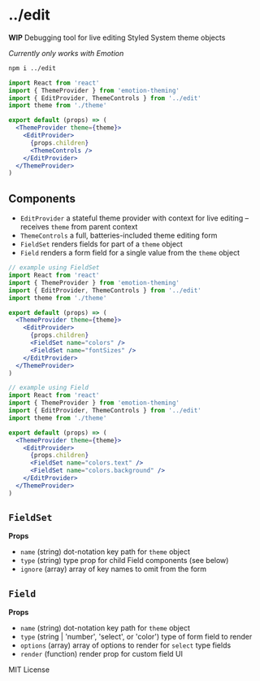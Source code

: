 # ../edit

**WIP** Debugging tool for live editing Styled System theme objects

_Currently only works with Emotion_

```sh
npm i ../edit
```

```jsx
import React from 'react'
import { ThemeProvider } from 'emotion-theming'
import { EditProvider, ThemeControls } from '../edit'
import theme from './theme'

export default (props) => (
  <ThemeProvider theme={theme}>
    <EditProvider>
      {props.children}
      <ThemeControls />
    </EditProvider>
  </ThemeProvider>
)
```

## Components

- `EditProvider` a stateful theme provider with context for live editing – receives `theme` from parent context
- `ThemeControls` a full, batteries-included theme editing form
- `FieldSet` renders fields for part of a `theme` object
- `Field` renders a form field for a single value from the `theme` object

```jsx
// example using FieldSet
import React from 'react'
import { ThemeProvider } from 'emotion-theming'
import { EditProvider, ThemeControls } from '../edit'
import theme from './theme'

export default (props) => (
  <ThemeProvider theme={theme}>
    <EditProvider>
      {props.children}
      <FieldSet name="colors" />
      <FieldSet name="fontSizes" />
    </EditProvider>
  </ThemeProvider>
)
```

```jsx
// example using Field
import React from 'react'
import { ThemeProvider } from 'emotion-theming'
import { EditProvider, ThemeControls } from '../edit'
import theme from './theme'

export default (props) => (
  <ThemeProvider theme={theme}>
    <EditProvider>
      {props.children}
      <FieldSet name="colors.text" />
      <FieldSet name="colors.background" />
    </EditProvider>
  </ThemeProvider>
)
```

## `FieldSet`

**Props**

- `name` (string) dot-notation key path for `theme` object
- `type` (string) type prop for child Field components (see below)
- `ignore` (array) array of key names to omit from the form

## `Field`

**Props**

- `name` (string) dot-notation key path for `theme` object
- `type` (string | 'number', 'select', or 'color') type of form field to render
- `options` (array) array of options to render for `select` type fields
- `render` (function) render prop for custom field UI

MIT License
